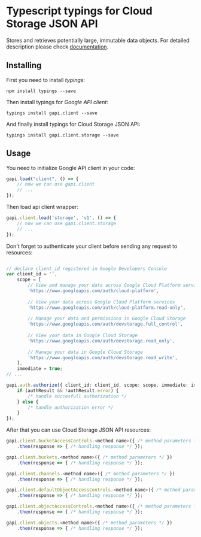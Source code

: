 # Typescript typings for Cloud Storage JSON API
Stores and retrieves potentially large, immutable data objects.
For detailed description please check [documentation](https://developers.google.com/storage/docs/json_api/).

## Installing

First you need to install *typings*:
```
npm install typings --save 
```

Then install typings for *Google API client*:
```
typings install gapi.client --save 
```

And finally install typings for Cloud Storage JSON API:
```
typings install gapi.client.storage --save 
```

## Usage

You need to initialize Google API client in your code:
```typescript
gapi.load("client", () => { 
    // now we can use gapi.client
    // ... 
});
```

Then load api client wrapper:
```typescript
gapi.client.load('storage', 'v1', () => {
    // now we can use gapi.client.storage
    // ... 
});
```

Don't forget to authenticate your client before sending any request to resources:
```typescript

// declare client_id registered in Google Developers Console
var client_id = '',
    scope = [     
        // View and manage your data across Google Cloud Platform services
        'https://www.googleapis.com/auth/cloud-platform',
    
        // View your data across Google Cloud Platform services
        'https://www.googleapis.com/auth/cloud-platform.read-only',
    
        // Manage your data and permissions in Google Cloud Storage
        'https://www.googleapis.com/auth/devstorage.full_control',
    
        // View your data in Google Cloud Storage
        'https://www.googleapis.com/auth/devstorage.read_only',
    
        // Manage your data in Google Cloud Storage
        'https://www.googleapis.com/auth/devstorage.read_write',
    ],
    immediate = true;
// ...

gapi.auth.authorize({ client_id: client_id, scope: scope, immediate: immediate }, authResult => {
    if (authResult && !authResult.error) {
        /* handle succesfull authorization */
    } else {
        /* handle authorization error */
    }
});            
```

After that you can use Cloud Storage JSON API resources:

```typescript
gapi.client.bucketAccessControls.<method name>({ /* method parameters */ })
    .then(response => { /* handling response */ });

gapi.client.buckets.<method name>({ /* method parameters */ })
    .then(response => { /* handling response */ });

gapi.client.channels.<method name>({ /* method parameters */ })
    .then(response => { /* handling response */ });

gapi.client.defaultObjectAccessControls.<method name>({ /* method parameters */ })
    .then(response => { /* handling response */ });

gapi.client.objectAccessControls.<method name>({ /* method parameters */ })
    .then(response => { /* handling response */ });

gapi.client.objects.<method name>({ /* method parameters */ })
    .then(response => { /* handling response */ });
```